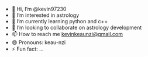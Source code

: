 - 👋 Hi, I’m @kevin97230
- 👀 I’m interested in astrology
- 🌱 I’m currently learning python and c++
- 💞️ I’m looking to collaborate on astrology development
- 📫 How to reach me kevinkeaunzi@gmail.com
- 😄 Pronouns: keau-nzi
- ⚡ Fun fact: ...

<!---
kevin97230/kevin97230 is a ✨ special ✨ repository because its `README.md` (this file) appears on your GitHub profile.
You can click the Preview link to take a look at your changes.
--->

